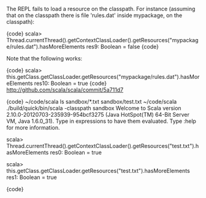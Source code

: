 The REPL fails to load a resource on the classpath. For instance (assuming that on the classpath there is file 'rules.dat' inside mypackage, on the classpath):

{code}
scala> Thread.currentThread().getContextClassLoader().getResources("mypackage/rules.dat").hasMoreElements
res9: Boolean = false
{code}

Note that the following works:

{code}
scala> this.getClass.getClassLoader.getResources("mypackage/rules.dat").hasMoreElements
res10: Boolean = true
{code}
http://github.com/scala/scala/commit/5a711d7

{code}
  ~/code/scala ls sandbox/*.txt
sandbox/test.txt
 ~/code/scala ./build/quick/bin/scala -classpath sandbox
Welcome to Scala version 2.10.0-20120703-235939-954bcf3275 (Java HotSpot(TM) 64-Bit Server VM, Java 1.6.0_31).
Type in expressions to have them evaluated.
Type :help for more information.

scala> Thread.currentThread().getContextClassLoader().getResources("test.txt").hasMoreElements
res0: Boolean = true

scala> this.getClass.getClassLoader.getResources("test.txt").hasMoreElements
res1: Boolean = true

{code}

